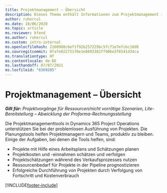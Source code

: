 ```yaml
---
title: Projektmanagement – Übersicht
description: Dieses Thema enthält Informationen zum Projektmanagement in Dynamics 365 Project Operations.
author: ruhercul
ms.date: 10/06/2020
ms.topic: article
ms.reviewer: kfend
ms.author: ruhercul
ms.custom: intro-internal
ms.openlocfilehash: 2160908c6ef1f92b257229bc5fc71e7efcbc10d6
ms.sourcegitcommit: 0fafe022731f0e1e8693382ff906e3f8541d34ca
ms.translationtype: HT
ms.contentlocale: de-DE
ms.lasthandoff: 07/07/2021
ms.locfileid: "6369285"
---
```

# <a name="project-management-overview"></a>Projektmanagement – Übersicht

_**Gilt für:** Projektvorgänge für Ressourcen/nicht vorrätige Szenarien, Lite-Bereitstellung – Abwicklung der Proforma-Rechnungsstellung_

Die Projektmanagementtools in Dynamics 365 Project Operations unterstützen Sie bei der problemlosen Ausführung von Projekten. Die Planungstools helfen Projektmanagern und Teams, produktiv zu bleiben. Einige der Aufgaben, bei denen die Tools helfen, sind:

- Projekte mit Hilfe eines Arbeitsplans und Schätzungen planen
- Projektkosten und -einnahmen schätzen und verfolgen
- Projektschätzungen während des Verkaufsprozesses nutzen
- Ressourcenbedarf für Projekte in der Pipeline prognostizieren
- Erfolgreiche Durchführung von Projekten durch Verfolgung von Fortschritt und Kostenverbrauch


[!INCLUDE[footer-include](../includes/footer-banner.md)]